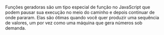 Funções geradoras são um tipo especial de função no JavaScript que podem pausar sua execução no meio do caminho e depois continuar de onde pararam. Elas são ótimas quando você quer produzir uma sequência de valores, um por vez como uma máquina que gera números sob demanda.
